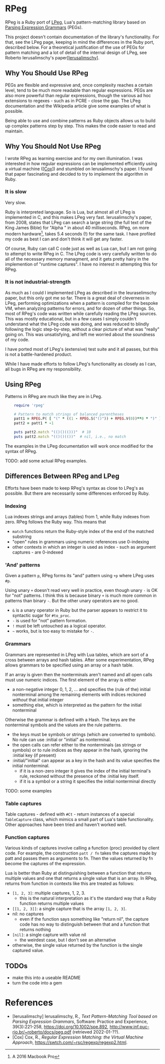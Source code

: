 # RPeg

RPeg is a Ruby port of [LPeg](http://www.inf.puc-rio.br/~roberto/lpeg/), Lua's pattern-matching library based on
[Parsing Expression Grammars](https://en.wikipedia.org/wiki/Parsing_expression_grammar) (PEGs).

This project doesn't contain documentation of the library's functionality. For that, see the LPeg page, keeping in mind the
differences in the Ruby port, described below. For a theoretical justification of the use of PEGs for pattern matching and a lot of
detail of the internal design of LPeg, see Roberto Ierusalimschy's paper[[Ierusalimschy]](#refereces).

## Why You Should Use RPeg

PEGs are flexible and expressive and, once complexity reaches a certain level, tend to be much more readable than regular
expressions. PEGs are also more powerful than regular expressions, though the various ad hoc extensions to regexes - such as in
PCRE - close the gap. The LPeg documentation and the Wikipedia article give some examples of what is possible.

Being able to use and combine patterns as Ruby objects allows us to build up complex patterns step by step. This makes the code
easier to read and maintain.

## Why You Should Not Use RPeg

I wrote RPeg as learning exercise and for my own illumination. I was interested in how regular expressions can be implemented
efficiently using a virtual machine ([[Cox]](#references)) and stumbled on Ierusalimschy's paper. I found that paper fascinating and
decided to try to implement the algorithm in Ruby.

### It is slow

Very slow.

Ruby is interpreted language. So is Lua, but almost all of LPeg is implemented in C, and this makes LPeg very fast. Ierusalimschy's
paper, from 2008, states that LPeg can search a large string (the full text of the King James Bible) for "Alpha " in about 40
milliseconds. RPeg, on more modern hardware[^1], takes 5.4 seconds (!) for the same task. I have profiled my code as best I can and
don't think it will get any faster.

Of course, Ruby can call C code just as well as Lua can, but I am not going to attempt to write RPeg in C. The LPeg code is very
carefully written to do all of the necessary memory managment, and it gets pretty hairy in the implemention of "runtime captures". I
have no interest in attempting this for RPeg.

### It is not industrial-strength

As much as I could I implemented LPeg as described in the Ieuraselimschy paper, but this only got me so far. There is a great deal
of cleverness in LPeg, performing optimizations when a pattern is compiled for the bespoke VM, when analyzing patterns for errors,
and for dozen of other things. So, most of RPeg's code was written while carefully reading the LPeg sources. This was mostly
educational, but in a few cases I simply couldn't understand what the LPeg code was doing, and was reduced to blindly following the
logic step-by-step, without a clear picture of what was "really" going on. This was unsatisfying, and left me worried about the
soundness of my code.

I have ported most of LPeg's (extensive) test suite and it all passes, but this is not a battle-hardened product.

While I have made efforts to follow LPeg's functionality as closely as I can, all bugs in RPeg are my responsibility.

## Using RPeg

Patterns in RPeg are much like they are in LPeg.

``` ruby
    require 'rpeg'

    # Pattern to match strings of balanced parentheses
    patt1 = RPEG.P( [ "(" * ((1 - RPEG.S("()")) + RPEG.V(0))**0 * ")" ] )
    patt2 = patt1 * -1

    puts patt2.match "(()()(()))"  # 10
    puts patt2.match "(()()(())"  # nil, i.e., no match
```

The examples in the LPeg documentation will work once modified for the syntax of RPeg.

TODO: add some actual RPeg examples.

## Differences Between RPeg and LPeg

Efforts have been made to keep RPeg's syntax as close to LPeg's as possible. But there are necessarily some differences enforced by
Ruby.

### Indexing

Lua indexes strings and arrays (tables) from 1, while Ruby indexes from zero. RPeg follows the Ruby way. This means that

- `match` functions return the Ruby-style index of the end of the matched substring
- "open" rules in grammars using numeric references use 0-indexing
- other contexts in which an integer is used as index - such as argument captures - are 0-indexed

### 'And' patterns

Given a pattern `p`, RPeg forms its "and" pattern using `+p` where LPeg uses `#p`.

Using unary `+` doesn't read very well in practice, even though unary `-` is OK for "not" patterns. I think this is because
binary `+` is much more common in patterns than binary `-`. But the other unary operators are no good.

- `&` is a unary operator in Ruby but the parser appears to restrict it to syntactic sugar for `#to_proc`.
- `-` is used for "not" pattern formation.
- `!` must be left untouched as a logical operator.
- `~` works, but is too easy to mistake for `-`.

### Grammars

Grammars are represented in LPeg with Lua tables, which are sort of a cross between arrays and hash tables. After some
experimentation, RPeg allows grammars to be specified using an array or a hash table.

If an array is given then the nonterminals aren't named and all open calls must use numeric indices. The first element of the
array is either

- a non-negative integer 0, 1, 2, ... and specifies the (rule of the) initial nonterminal among the remaining elements with
  indices reckoned _without_ that initial integer
- something else, which is interpreted as the pattern for the initial nonterminal

Otherwise the grammar is defined with a Hash. The keys are the nonterminal symbols and the values are the rule patterns.

- the keys must be symbols or strings (which are converted to symbols). No rule can use :initial or "initial" as
  nonterminal.
- the open calls can refer either to the nonterminals (as strings or symbols) or to rule indices as they appear in the hash,
  ignoring the :initial key (if present)
- :initial/"initial" can appear as a key in the hash and its value specifies the initial nonterminal.
  - if it is a non-zero integer it gives the index of the initial terminal's rule, reckoned without the presence of the :initial
    key itself.
  - if it is a symbol or a string it specifies the initial nonterminal directly

TODO: some examples

### Table captures

Table captures - defined with `#Ct` - return instances of a special `TableCapture` class, which mimics a small part of Lua's table
functionality. Other approaches have been tried and haven't worked well.

### Function captures

Various kinds of captures involve calling a function (proc) provided by client code. For example, the construction `patt / fn` takes
the captures made by patt and passes them as arguments to fn. Then the values returned by fn become the captures of the
expression.

Lua is better than Ruby at distinguishing between a function that returns multiple values and one that returns a single value that
is an array. In RPeg, returns from function in contexts like this are treated as follows:

- `[1, 2, 3]`: multiple captures, 1, 2, 3.
  - this is the natural interpretation as it's the standard way that a Ruby function returns multiple values
- `[[1, 2, 3]]`: a single capture that is the array `[1, 2, 3]`.
- nil: no captures
  - even if the function says something like "return nil", the capture code has no way to distinguish between that and a
    function that returns nothing
- `[nil]`: a single capture with value nil
  - the weirdest case, but I don't see an alternative
- otherwise, the single value returned by the function is the single captured value.

## TODOs

- make this into a useable README
- turn the code into a gem


# References
- [Ierusalimschy] Ierusalimschy, R., _Text Pattern-Matching Tool based on Parsing Expression Grammars_, Software: Practice and Experience, 39(3):221-258, https://doi.org/10.1002/spe.892, http://www.inf.puc-rio.br/~roberto/docs/peg.pdf (retrieved 2022-01-??).
- [Cox] Cox, R., _Regular Expression Matching: the Virtual Machine Approach_, https://swtch.com/~rsc/regexp/regexp2.html.


[^1]: A 2016 Macbook Pro
